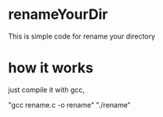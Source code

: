 # renameYourDir
This is simple code for rename your directory 

# how it works
just compile it with gcc, 

"gcc rename.c -o rename" 
"./rename"
